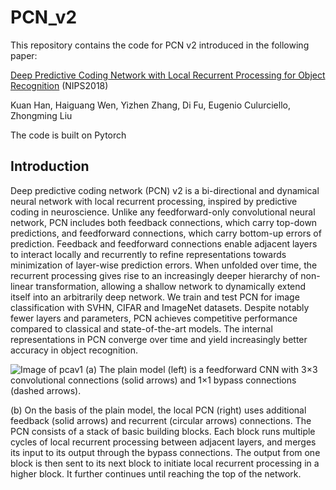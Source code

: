 # PCN_v2
This repository contains the code for PCN v2 introduced in the following paper:

[Deep Predictive Coding Network with Local Recurrent Processing for Object Recognition](https://arxiv.org/abs/1805.07526) (NIPS2018)

Kuan Han, Haiguang Wen, Yizhen Zhang, Di Fu, Eugenio Culurciello, Zhongming Liu

The code is built on Pytorch

## Introduction

Deep predictive coding network (PCN) v2 is a bi-directional and dynamical neural network with local recurrent processing, inspired by predictive coding in neuroscience. Unlike any feedforward-only convolutional neural network, PCN includes both feedback connections, which carry top-down predictions, and feedforward connections, which carry bottom-up errors of prediction. Feedback and feedforward connections enable adjacent layers to interact locally and recurrently to refine representations towards minimization of layer-wise prediction errors. When unfolded over time, the recurrent processing gives rise to an increasingly deeper hierarchy of non-linear transformation, allowing a shallow network to dynamically extend itself into an arbitrarily deep network. We train and test PCN for image classification with SVHN, CIFAR and ImageNet datasets. Despite notably fewer layers and parameters, PCN achieves competitive performance compared to classical and state-of-the-art models. The internal representations in PCN converge over time and yield increasingly better accuracy in object recognition. 

![Image of pcav1](https://github.com/libilab/PCN_v1/blob/master/figures/Figure_1.jpg)
(a) The plain model (left) is a feedforward CNN with 3×3 convolutional connections (solid arrows) and 1×1 bypass connections (dashed arrows). 

(b) On the basis of the plain model, the local PCN (right) uses additional feedback (solid arrows) and recurrent (circular arrows) connections. The PCN consists of a stack of basic building blocks. Each block runs multiple cycles of local recurrent processing between adjacent layers, and merges its input to its output through the bypass connections. The output from one block is then sent to its next block to initiate local recurrent processing in a higher block. It further continues until reaching the top of the network.
